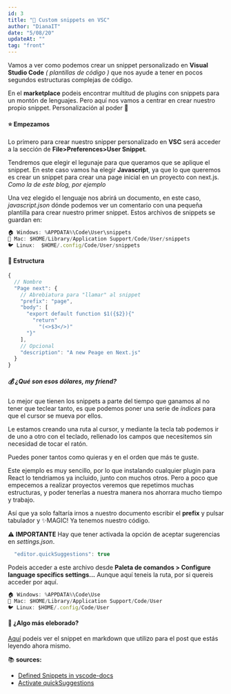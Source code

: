```yaml
---
id: 3
title: "📝 Custom snippets en VSC"
author: "DianaIT"
date: "5/08/20"
updateAt: ""
tag: "front"
---
```


Vamos a ver como podemos crear un snippet personalizado en **Visual Studio Code** _( plantillas de código )_ que nos ayude a tener en pocos segundos estructuras complejas de código.

En el **marketplace** podeis encontrar multitud de plugins con snippets para un montón de lenguajes. Pero aquí nos vamos a centrar en crear nuestro propio snippet. Personalización al poder 💪

#### ⭐️ Empezamos

Lo primero para crear nuestro snipper personalizado en **VSC** será acceder a la sección de **File>Preferences>User Snippet**.

Tendremos que elegir el legunaje para que queramos que se aplique el snippet. En este caso vamos ha elegir **Javascript**, ya que lo que queremos es crear un snippet para crear una page inicial en un proyecto con next.js. _Como la de este blog, por ejemplo_

Una vez elegido el lenguaje nos abrirá un documento, en este caso, _javascript.json_ dónde podemos ver un comentario con una pequeña plantilla para crear nuestro primer snippet.
Estos archivos de snippets se guardan en:

```javascript
🏠 Windows: %APPDATA%\Code\User\snippets
🍎 Mac: $HOME/Library/Application Support/Code/User/snippets
🐦 Linux:  $HOME/.config/Code/User/snippets
```

#### 🍆 Estructura

```javascript
{
  // Nombre
  "Page next": {
    // Abrebiatura para "llamar" al snippet
    "prefix": "page",
    "body": [
      "export default function $1({$2}){"
        "return"
          "(<>$3</>)"
      "}"
    ],
    // Opcional
    "description": "A new Peage en Next.js"
  }
}
```

##### 💰 ¿Qué son esos dólares, my friend?

Lo mejor que tienen los snippets a parte del tiempo que ganamos al no tener que teclear tanto, es que podemos poner una serie de _índices_ para que el cursor se mueva por ellos.

Le estamos creando una ruta al cursor, y mediante la tecla tab podemos ir de uno a otro con el teclado, rellenado los campos que necesitemos sin necesidad de tocar el ratón.

Puedes poner tantos como quieras y en el orden que más te guste.

Este ejemplo es muy sencillo, por lo que instalando cualquier plugin para React lo tendriamos ya incluido, junto con muchos otros.
Pero a poco que empecemos a realizar proyectos veremos que repetimos muchas estructuras, y poder tenerlas a nuestra manera nos ahorrara mucho tiempo y trabajo.

Así que ya solo faltaría irnos a nuestro documento escribir el **prefix** y pulsar tabulador y ✨MAGIC! Ya tenemos nuestro código.

⚠️ **IMPORTANTE** Hay que tener activada la opción de aceptar sugerencias en _settings.json_.

```javascript
  "editor.quickSuggestions": true
```

Podeis acceder a este archivo desde **Paleta de comandos > Configure language specifics settings...** Aunque aquí teneis la ruta, por si quereis acceder por aquí.

```javascript
🏠 Windows: %APPDATA%\Code\Use
🍎 Mac: $HOME/Library/Application Support/Code/User
🐦 Linux: $HOME/.config/Code/User
```

#### 🍄 ¿Algo más eleborado?

[Aquí](/posts/Snippets-en-VSC-Parte-II) podeis ver el snippet en markdown que utilizo para el post que estás leyendo ahora mismo.

📚 **sources:**

- [Defined Snippets in vscode-docs](https://vscode-docs.readthedocs.io/en/stable/customization/userdefinedsnippets/)
- [Activate quickSuggestions](https://github.com/Microsoft/vscode/issues/26108)
